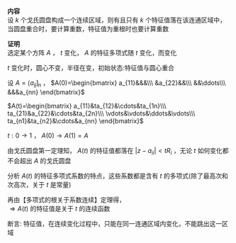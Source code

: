 **内容**    
设 $k$ 个戈氏圆盘构成一个连续区域，则有且只有 $k$ 个特征值落在该连通区域中，当圆盘重合时，要计算重数，特征值为重根时也要计算重数    
    
**证明**    
选定某个方阵 $A$ ， $t$ 变化， $A$ 的特征多项式随 $t$ 变化，而变化    
    
 $t$ 变化时，圆心不变，半径在变，初始状态:特征值与圆心重合    
    
设 $A=\lgroup a_{ij}\rgroup_{n}$ ， $A(0)=\begin{bmatrix}    
a_{11}&&&\\\    
&a_{22}&&\\\    
&&\ddots\\\    
&&&a_{nn}    
\end{bmatrix}$     
    
 $A(t)=\begin{bmatrix}    
a_{11}&ta_{12}&\cdots&ta_{1n}\\\    
ta_{21}&a_{22}&\cdots&ta_{2n}\\\    
\vdots&\vdots&\ddots&\vdots\\\    
ta_{n1}&ta_{n2}&\cdots&a_{nn}    
\end{bmatrix}$     
    
 $t:0\to1$ ， $A(0)\to A(1)=A$     
    
由戈氏圆盘第一定理知， $A(t)$ 的特征值都落在 $|z-a_{ii}|<tR_i$ ，无论 $t$ 如何变化都不会超出 $A$ 的戈氏圆盘    
    
分析 $A(t)$ 的特征多项式系数的特点，这些系数都是含有 $t$ 的多项式(除了最高次和次高次，关于 $t$ 是常量)    
    
再由【多项式的根关于系数连续】定理得，    
 $\Rightarrow A(t)$ 的特征值是关于 $t$ 的连续函数    
    
断言: 特征值，在连续变化过程中，只能在同一连通区域内变化，不能跳出这一区域    
